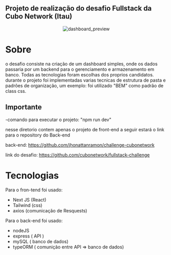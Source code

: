 ## Projeto de realização do desafio Fullstack da Cubo Network (Itau)

<div align="center">

![dashboard_preview](https://github.com/jhonattanramon/challenge-cubonetwork/assets/89953203/2d720597-39f5-476b-9e3e-bbaf62c5c8de)
</div>


# Sobre
o desafio consiste na criação de um dashboard simples, onde os dados passaria por um backend para o gerenciamento e armazenamento em banco. Todas as tecnologias foram escolhas dos proprios candidatos. durante o projeto foi implementadas varias tecnicas de estrutura de pasta e padrões de organização, um exemplo: foi utilizado "BEM" como padrão de class css.

## Importante 

-comando para executar o projeto: "npm run dev" 

nesse diretorio contem apenas o projeto de front-end a seguir estará o link para o repository do Back-end 

 back-end: https://github.com/jhonattanramon/challenge-cubonetwork
 
 link do desafio: https://github.com/cubonetwork/fullstack-challenge  

 


# Tecnologias
Para o fron-tend foi usado: 
- Next JS (React)
- Tailwind (css)
- axios (comunicação de Resquests)

Para o back-end foi usado: 
- nodeJS
- express ( API )
- mySQL ( banco de dados)
- typeORM ( comunição entre API => banco de dados) 








